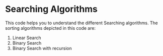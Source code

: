# Searching Algorithms
This code helps you to understand the different Searching algorithms. The sorting algorithms depicted in this code are:

1. Linear Search
2. Binary Search
3. Binary Search with recursion

